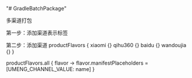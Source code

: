 "# GradleBatchPackage" 

多渠道打包

第一步：添加渠道表示标签

<!-- UMeng 配置-->

<meta-data android:value="${UMENG_CHANNEL_VALUE}" android:name="UMENG_CHANNEL"/>

第二步：添加渠道
productFlavors {
       xiaomi {}
       qihu360 {}
       baidu {}
       wandoujia {}
   }

 productFlavors.all {
     flavor -> flavor.manifestPlaceholders = [UMENG_CHANNEL_VALUE: name]
 }
 
 
